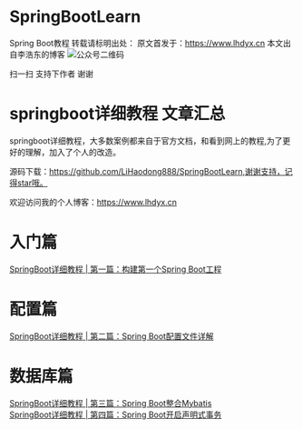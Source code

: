# SpringBootLearn
Spring Boot教程
转载请标明出处： 原文首发于：https://www.lhdyx.cn 本文出自李浩东的博客
![公众号二维码](https://static.lhdyx.cn/images/qrcode.jpg)

扫一扫 支持下作者 谢谢

# springboot详细教程 文章汇总
springboot详细教程，大多数案例都来自于官方文档，和看到网上的教程,为了更好的理解，加入了个人的改造。

源码下载：https://github.com/LiHaodong888/SpringBootLearn,谢谢支持，记得star哦。

欢迎访问我的个人博客：https://www.lhdyx.cn
# 入门篇
[SpringBoot详细教程 | 第一篇：构建第一个Spring Boot工程](https://www.lhdyx.cn/article/54)
# 配置篇
[SpringBoot详细教程 | 第二篇：Spring Boot配置文件详解](https://www.lhdyx.cn/article/55)
# 数据库篇
[SpringBoot详细教程 | 第三篇：Spring Boot整合Mybatis](https://www.lhdyx.cn/article/56)  
[SpringBoot详细教程 | 第四篇：Spring Boot开启声明式事务](https://www.lhdyx.cn/article/57)
